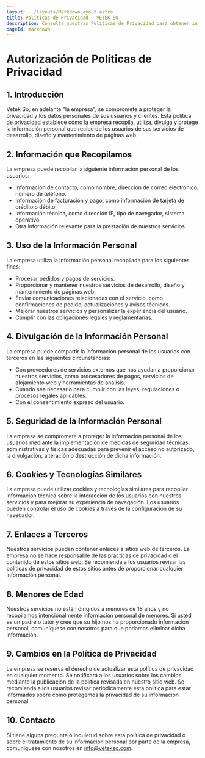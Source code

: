 ```yaml
---
layout: ../layouts/MarkdownLayout.astro
title: Políticas de Privacidad - VETEK SO
description: Consulta nuestras Políticas de Privacidad para obtener información sobre cómo manejamos y protegemos tu información personal. Nos comprometemos a garantizar la confidencialidad y seguridad de tus datos
pageId: markdown
---
```


# Autorización de Políticas de Privacidad

## 1. Introducción

Vetek So, en adelante "la empresa", se compromete a proteger la privacidad y los datos personales de sus usuarios y clientes. Esta política de privacidad establece cómo la empresa recopila, utiliza, divulga y protege la información personal que recibe de los usuarios de sus servicios de desarrollo, diseño y mantenimiento de páginas web.

## 2. Información que Recopilamos

La empresa puede recopilar la siguiente información personal de los usuarios:

- Información de contacto, como nombre, dirección de correo electrónico, número de teléfono.
- Información de facturación y pago, como información de tarjeta de crédito o débito.
- Información técnica, como dirección IP, tipo de navegador, sistema operativo.
- Otra información relevante para la prestación de nuestros servicios.

## 3. Uso de la Información Personal

La empresa utiliza la información personal recopilada para los siguientes fines:

- Procesar pedidos y pagos de servicios.
- Proporcionar y mantener nuestros servicios de desarrollo, diseño y mantenimiento de páginas web.
- Enviar comunicaciones relacionadas con el servicio, como confirmaciones de pedido, actualizaciones y avisos técnicos.
- Mejorar nuestros servicios y personalizar la experiencia del usuario.
- Cumplir con las obligaciones legales y reglamentarias.

## 4. Divulgación de la Información Personal

La empresa puede compartir la información personal de los usuarios con terceros en las siguientes circunstancias:

- Con proveedores de servicios externos que nos ayudan a proporcionar nuestros servicios, como procesadores de pagos, servicios de alojamiento web y herramientas de análisis.
- Cuando sea necesario para cumplir con las leyes, regulaciones o procesos legales aplicables.
- Con el consentimiento expreso del usuario.

## 5. Seguridad de la Información Personal

La empresa se compromete a proteger la información personal de los usuarios mediante la implementación de medidas de seguridad técnicas, administrativas y físicas adecuadas para prevenir el acceso no autorizado, la divulgación, alteración o destrucción de dicha información.

## 6. Cookies y Tecnologías Similares

La empresa puede utilizar cookies y tecnologías similares para recopilar información técnica sobre la interacción de los usuarios con nuestros servicios y para mejorar su experiencia de navegación. Los usuarios pueden controlar el uso de cookies a través de la configuración de su navegador.

## 7. Enlaces a Terceros

Nuestros servicios pueden contener enlaces a sitios web de terceros. La empresa no se hace responsable de las prácticas de privacidad o el contenido de estos sitios web. Se recomienda a los usuarios revisar las políticas de privacidad de estos sitios antes de proporcionar cualquier información personal.

## 8. Menores de Edad

Nuestros servicios no están dirigidos a menores de 18 años y no recopilamos intencionalmente información personal de menores. Si usted es un padre o tutor y cree que su hijo nos ha proporcionado información personal, comuníquese con nosotros para que podamos eliminar dicha información.

## 9. Cambios en la Política de Privacidad

La empresa se reserva el derecho de actualizar esta política de privacidad en cualquier momento. Se notificará a los usuarios sobre los cambios mediante la publicación de la política revisada en nuestro sitio web. Se recomienda a los usuarios revisar periódicamente esta política para estar informados sobre cómo protegemos la privacidad de su información personal.

## 10. Contacto

Si tiene alguna pregunta o inquietud sobre esta política de privacidad o sobre el tratamiento de su información personal por parte de la empresa, comuníquese con nosotros en info@vetekso.com.
